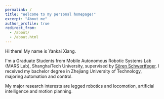 ```yaml
---
permalink: /
title: "Welcome to my personal homepage!"
excerpt: "About me"
author_profile: true
redirect_from: 
  - /about/
  - /about.html
---
```


Hi there! My name is Yankai Xiang.

I'm a Graduate Students from Mobile Autonomous Robotic Systems Lab (MARS Lab), ShanghaiTech University, supervised by [Sören Schwertfeger]([https://person.zju.edu.cn/0011353](https://robotics.shanghaitech.edu.cn/people/soeren)).
I received my bachelor degree  in Zhejiang University of Technology, majoring automation and control.

My major research interests are legged robotics and locomotion, artificial intelligence and motion planning. 
